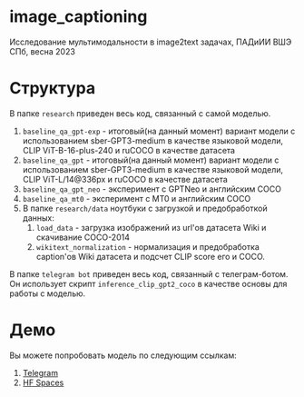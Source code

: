# image_captioning
Исследование мультимодальности в image2text задачах, ПАДиИИ ВШЭ СПб, весна 2023
# Структура
В папке <code>research</code> приведен весь код, связанный с самой моделью.
1. <code>baseline_qa_gpt-exp</code> - итоговый(на данный момент) вариант модели с использованием sber-GPT3-medium в качестве языковой модели, CLIP ViT-B-16-plus-240 и ruCOCO в качестве датасета
2. <code>baseline_qa_gpt</code> - итоговый(на данный момент) вариант модели с использованием sber-GPT3-medium в качестве языковой модели, CLIP ViT-L/14@336px и ruCOCO в качестве датасета
3. <code>baseline_qa_gpt_neo</code> - эксперимент с GPTNeo и английским COCO
4. <code>baseline_qa_mt0</code> - эксперимент с MT0 и английским COCO
5. В папке <code>research/data</code> ноутбуки с загрузкой и предобработкой данных:
    1. <code>load_data</code> - загрузка изображений из url'ов датасета Wiki и скачивание COCO-2014
    2. <code>wikitext_normalization</code> - нормализация и предобработка caption'ов Wiki датасета и подсчет CLIP score его и COCO.

В папке <code>telegram bot</code> приведен весь код, связанный с телеграм-ботом. Он использует скрипт <code>inference_clip_gpt2_coco</code> в качестве основы для работы с моделью.

# Демо
Вы можете попробовать модель по следующим ссылкам:
1. [Telegram](https://t.me/multimodal_image_bot)
2. [HF Spaces](https://huggingface.co/spaces/Anonumous/RuImageCaptioning)

